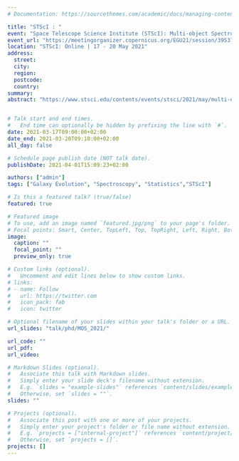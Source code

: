 ```yaml
---
# Documentation: https://sourcethemes.com/academic/docs/managing-content/

title: "STScI : "
event: "Space Telescope Science Institute (STScI): Multi-object Spectroscopy Workshop 2021"
event_url: "https://meetingorganizer.copernicus.org/EGU21/session/39537"
location: "STScI: Online | 17 - 20 May 2021"
address:
  street:
  city:
  region:
  postcode:
  country:
summary:
abstract: "https://www.stsci.edu/contents/events/stsci/2021/may/multi-object-spectroscopy-for-statistical-measures-of-galaxy-evolution"


# Talk start and end times.
#   End time can optionally be hidden by prefixing the line with `#`.
date: 2021-03-17T09:00:00+02:00
date_end: 2021-03-20T09:10:00+02:00
all_day: false

# Schedule page publish date (NOT talk date).
publishDate: 2021-04-01T15:09:23+02:00

authors: ["admin"]
tags: ["Galaxy Evolution", "Spectroscopy", "Statistics","STScI"]

# Is this a featured talk? (true/false)
featured: true

# Featured image
# To use, add an image named `featured.jpg/png` to your page's folder.
# Focal points: Smart, Center, TopLeft, Top, TopRight, Left, Right, BottomLeft, Bottom, BottomRight.
image:
  caption: ""
  focal_point: ""
  preview_only: true

# Custom links (optional).
#   Uncomment and edit lines below to show custom links.
# links:
# - name: Follow
#   url: https://twitter.com
#   icon_pack: fab
#   icon: twitter

# Optional filename of your slides within your talk's folder or a URL.
url_slides: "talk/phd/MOS_2021/"

url_code: ""
url_pdf:
url_video:

# Markdown Slides (optional).
#   Associate this talk with Markdown slides.
#   Simply enter your slide deck's filename without extension.
#   E.g. `slides = "example-slides"` references `content/slides/example-slides.md`.
#   Otherwise, set `slides = ""`.
slides: ""

# Projects (optional).
#   Associate this post with one or more of your projects.
#   Simply enter your project's folder or file name without extension.
#   E.g. `projects = ["internal-project"]` references `content/project/deep-learning/index.md`.
#   Otherwise, set `projects = []`.
projects: []
---
```


<!-- <iframe src="https://docs.google.com/presentation/d/e/2PACX-1vS_zF_HQO40vzgR-qrgQfOIdi29wsVR-5zoQRze1n4u7k6vZtMrLsOONfi0uZ3PnqxTdkL5A9nbJSwy/embed?start=false&loop=false&delayms=3000" frameborder="0" width="960" height="569" allowfullscreen="true" mozallowfullscreen="true" webkitallowfullscreen="true"></iframe> -->
